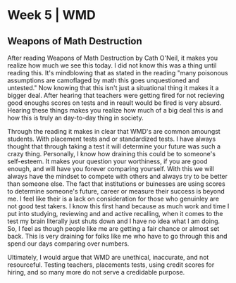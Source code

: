 # Week 5 | WMD
## Weapons of Math Destruction

After reading Weapons of Math Destruction by Cath O'Neil, it makes you realize how much we see this today. I did not know this was a thing until reading this. It's mindblowing that as stated in the reading "many poisonous assumptions are camoflaged by math this goes unquestioned and untested." Now knowing that this isn't just a situational thing it makes it a bigger deal. After hearing that teachers were getting fired for not recieving good enoughs scores on tests and in reault would be fired is very absurd. Hearing these things makes you realize how much of a big deal this is and how this is truly an day-to-day thing in society. 

Through the reading it makes in clear that WMD's are common amoungst students. With placement tests and or standardized tests. I have always thought that through taking a test it will determine your future was such a crazy thing. Personally, I know how draining this could be to someone's self-esteem. It makes your question your worthiness, if you are good enough, and will have you forever comparing yourself. With this we will always have the mindset to compete with others and always try to be better than someone else. The fact that institutions or buinesses are using scores to determine someone's future, career or measure their success is beyond me. I feel like their is a lack on consideration for those who genuinley are not good test takers. I know this first hand because as much work and time I put into studying, reviewing and and active recalling, when it comes to the test my brain literally just shuts down and I have no idea what I am doing. So, I feel as though people like me are getting a fair chance or almost set back. This is very draining for folks like me who have to go through this and spend our days comparing over numbers. 











Ultimately, I would argue that WMD are unethical, inaccurate, and not resourceful. Testing teachers, placements tests, using credit scores for hiring, and so many more do not serve a credidable purpose. 

<!--This assignment should have been done in atom, but since I am using mac it does not work so I have to do it through github--!>
